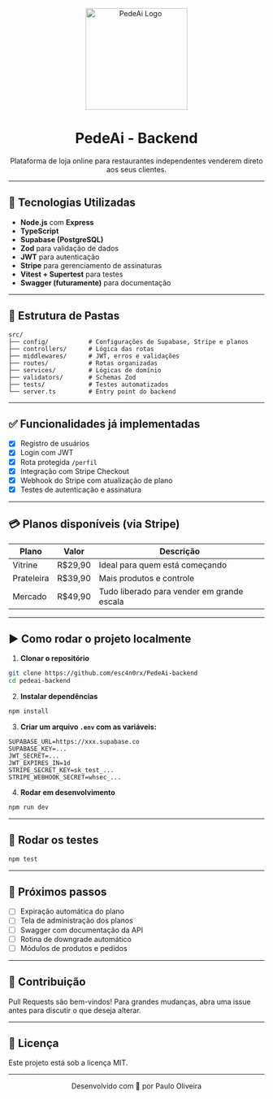 
<p align="center">
  <img src="https://i.imgur.com/uVl40l3.png" width="200" alt="PedeAi Logo" />
</p>

<h1 align="center">PedeAi - Backend</h1>

<p align="center">
  Plataforma de loja online para restaurantes independentes venderem direto aos seus clientes.
</p>

---

## 🚀 Tecnologias Utilizadas

- **Node.js** com **Express**
- **TypeScript**
- **Supabase (PostgreSQL)**
- **Zod** para validação de dados
- **JWT** para autenticação
- **Stripe** para gerenciamento de assinaturas
- **Vitest + Supertest** para testes
- **Swagger (futuramente)** para documentação

---

## 📁 Estrutura de Pastas

```
src/
├── config/           # Configurações de Supabase, Stripe e planos
├── controllers/      # Lógica das rotas
├── middlewares/      # JWT, erros e validações
├── routes/           # Rotas organizadas
├── services/         # Lógicas de domínio
├── validators/       # Schemas Zod
├── tests/            # Testes automatizados
└── server.ts         # Entry point do backend
```

---

## ✅ Funcionalidades já implementadas

- [x] Registro de usuários
- [x] Login com JWT
- [x] Rota protegida `/perfil`
- [x] Integração com Stripe Checkout
- [x] Webhook do Stripe com atualização de plano
- [x] Testes de autenticação e assinatura

---

## 💳 Planos disponíveis (via Stripe)

| Plano       | Valor   | Descrição                                   |
|-------------|---------|----------------------------------------------|
| Vitrine     | R$29,90 | Ideal para quem está começando               |
| Prateleira  | R$39,90 | Mais produtos e controle                     |
| Mercado     | R$49,90 | Tudo liberado para vender em grande escala   |

---

## ▶️ Como rodar o projeto localmente

1. **Clonar o repositório**
```bash
git clone https://github.com/esc4n0rx/PedeAi-backend
cd pedeai-backend
```

2. **Instalar dependências**
```bash
npm install
```

3. **Criar um arquivo `.env` com as variáveis:**
```
SUPABASE_URL=https://xxx.supabase.co
SUPABASE_KEY=...
JWT_SECRET=...
JWT_EXPIRES_IN=1d
STRIPE_SECRET_KEY=sk_test_...
STRIPE_WEBHOOK_SECRET=whsec_...
```

4. **Rodar em desenvolvimento**
```bash
npm run dev
```

---

## 🧪 Rodar os testes

```bash
npm test
```

---

## 🧠 Próximos passos

- [ ] Expiração automática do plano
- [ ] Tela de administração dos planos
- [ ] Swagger com documentação da API
- [ ] Rotina de downgrade automático
- [ ] Módulos de produtos e pedidos

---

## 🤝 Contribuição

Pull Requests são bem-vindos! Para grandes mudanças, abra uma issue antes para discutir o que deseja alterar.

---

## 📄 Licença

Este projeto está sob a licença MIT.

---

<p align="center">Desenvolvido com 💜 por Paulo Oliveira</p>
